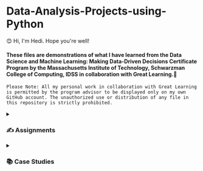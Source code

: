 # Data-Analysis-Projects-using-Python

😊 Hi, I'm Hedi. Hope you're well!

#### These files are demonstrations of what I have learned from the Data Science and Machine Learning: Making Data-Driven Decisions Certificate Program by the Massachusetts Institute of Technology, Schwarzman College of Computing, IDSS in collaboration with Great Learning.🏅

`Please Note: All my personal work in collaboration with Great Learning is permitted by the program advisor to be displayed only on my own GitHub account. The unauthorized use or distribution of any file in this repository is strictly prohibited.`


<details>
  <summary><h3> ✍️ Assignments </h3></summary>
  
  💡 The **Problem Statements** contain `descriptions`, `questions` and `evaluations` for each project.
<br/>
<br/>
  #### 1️⃣ `Project - Pima Indians Diabetes Analysis`

**Course: Foundations of Data Science**

To analyze different aspects of Diabetes in the Pima Indians tribe.

**Skills and Tools:**
Descriptive Statistics, Data Visualization, EDA

***[Problem Statement 1](https://drive.google.com/file/d/1uGiJ_9mZpeRZlOAV3NddlL2zYkAjQx7M/view?usp=sharing)***
<br>
<br>
  
  #### 2️⃣ `Project - Netflix Movie Recommendation`

**Course: Recommendation Systems**

The objective of this project is to build a recommendation system to recommend movies to users based on the ratings given to different movies by the users.

**Skills and Tools:**
Collaborative filtering, Matrix factorization, Recommendation systems

***[Problem Statement 2](https://drive.google.com/file/d/18snbO1AQQ_dxh8bC8zjt3DjRPwQqy7Z-/view?usp=sharing)***
<br>
<br>
  
  #### 3️⃣ `Project - New York Taxi Trip Duration Prediction`

**Course: Predictive Analytics**

The objective of this Project is to build a predictive model, which will help in predicting the duration of a taxi trip in NYC. We have to create new features using feature engineering and build a model with good performance.

**Skills and Tools:**
Predictive modelling, Feature Engineering, Regression

***[Problem Statement 3](https://drive.google.com/file/d/1wICGhA0Xq4NYnhsRRxkjm1o3qO3Oa97o/view?usp=sharing)***
<br>
<br>
</details>

<details>
  <summary><h3> 📚 Case Studies </h3></summary>
</details>

